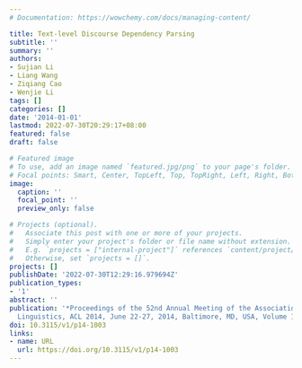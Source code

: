 ```yaml
---
# Documentation: https://wowchemy.com/docs/managing-content/

title: Text-level Discourse Dependency Parsing
subtitle: ''
summary: ''
authors:
- Sujian Li
- Liang Wang
- Ziqiang Cao
- Wenjie Li
tags: []
categories: []
date: '2014-01-01'
lastmod: 2022-07-30T20:29:17+08:00
featured: false
draft: false

# Featured image
# To use, add an image named `featured.jpg/png` to your page's folder.
# Focal points: Smart, Center, TopLeft, Top, TopRight, Left, Right, BottomLeft, Bottom, BottomRight.
image:
  caption: ''
  focal_point: ''
  preview_only: false

# Projects (optional).
#   Associate this post with one or more of your projects.
#   Simply enter your project's folder or file name without extension.
#   E.g. `projects = ["internal-project"]` references `content/project/deep-learning/index.md`.
#   Otherwise, set `projects = []`.
projects: []
publishDate: '2022-07-30T12:29:16.979694Z'
publication_types:
- '1'
abstract: ''
publication: '*Proceedings of the 52nd Annual Meeting of the Association for Computational
  Linguistics, ACL 2014, June 22-27, 2014, Baltimore, MD, USA, Volume 1: Long Papers*'
doi: 10.3115/v1/p14-1003
links:
- name: URL
  url: https://doi.org/10.3115/v1/p14-1003
---
```

